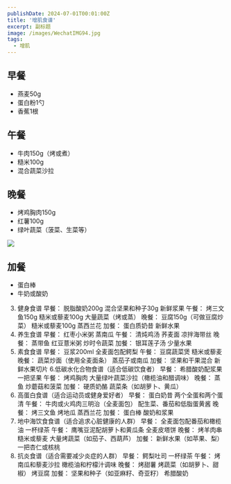 ```yaml
---
publishDate: 2024-07-01T00:01:00Z
title: '增肌食谱'
excerpt: 副标题
image: /images/WechatIMG94.jpg
tags:
  - 增肌
---
```


## 早餐
- 燕麦50g
- 蛋白粉1勺
- 香蕉1根

## 午餐
- 牛肉150g（烤或煮）
- 糙米100g
- 混合蔬菜沙拉

## 晚餐
- 烤鸡胸肉150g
- 红薯100g
- 绿叶蔬菜（菠菜、生菜等）

![](/images/WechatIMG92.jpg)

## 加餐
- 蛋白棒
- 牛奶或酸奶

3. 健身食谱
早餐：
脱脂酸奶200g
混合坚果和种子30g
新鲜浆果
午餐：
烤三文鱼150g
糙米或藜麦100g
大量蔬菜（烤或蒸）
晚餐：
豆腐150g（可做豆腐炒菜）
糙米或藜麦100g
蒸西兰花
加餐：
蛋白质奶昔
新鲜水果
4. 养生食谱
早餐：
红枣小米粥
蒸南瓜
午餐：
清炖鸡汤
荞麦面
凉拌海带丝
晚餐：
蒸带鱼
红豆薏米粥
炒时令蔬菜
加餐：
银耳莲子汤
少量水果
5. 素食食谱
早餐：
豆浆200ml
全麦面包配鳄梨
午餐：
豆腐蔬菜煲
糙米或藜麦
晚餐：
蔬菜炒面（使用全麦面条）
蒸茄子或南瓜
加餐：
坚果和干果混合
新鲜水果切片
6.低碳水化合物食谱（适合低碳饮食者）
早餐：
希腊酸奶配浆果
一把坚果
午餐：
烤鸡胸肉
大量绿叶蔬菜沙拉（橄榄油和醋调味）
晚餐：
蒸鱼
炒蘑菇和菠菜
加餐：
硬质奶酪
蔬菜条（如胡萝卜、黄瓜）
7. 高蛋白食谱（适合运动员或健身爱好者）
早餐：
蛋白奶昔
两个全蛋和两个蛋清
午餐：
牛肉或火鸡肉三明治（全麦面包）
配生菜、番茄和低脂蛋黄酱
晚餐：
烤三文鱼
烤地瓜
蒸西兰花
加餐：
蛋白棒
酸奶和浆果
8. 地中海饮食食谱（适合追求心脏健康的人群）
早餐：
全麦面包配番茄和橄榄油
一杯绿茶
午餐：
鹰嘴豆泥配胡萝卜和黄瓜条
全麦皮塔饼
晚餐：
烤羊肉串
糙米或藜麦
大量烤蔬菜（如茄子、西葫芦）
加餐：
新鲜水果（如苹果、梨）
一把杏仁或核桃
9. 抗炎食谱（适合需要减少炎症的人群）
早餐：
鳄梨吐司
一杯绿茶
午餐：
烤南瓜和藜麦沙拉
橄榄油和柠檬汁调味
晚餐：
烤甜薯
烤蔬菜（如胡萝卜、甜椒）
烤豆腐
加餐：
坚果和种子（如亚麻籽、奇亚籽）
希腊酸奶
